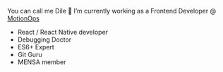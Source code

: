You can call me Dile
🔭 I’m currently working as a Frontend Developer @ [MotionOps](https://motionops.com)

- React / React Native developer
- Debugging Doctor
- ES6+ Expert
- Git Guru
- MENSA member

<!--
**nikdiklic/nikdiklic** is a ✨ _special_ ✨ repository because its `README.md` (this file) appears on your GitHub profile.

Here are some ideas to get you started:

- 🔭 I’m currently working on ...
- 🌱 I’m currently learning ...
- 👯 I’m looking to collaborate on ...
- 🤔 I’m looking for help with ...
- 💬 Ask me about ...
- 📫 How to reach me: ...
- 😄 Pronouns: ...
- ⚡ Fun fact: ...
-->
